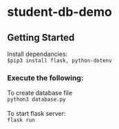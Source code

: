 # student-db-demo

## Getting Started
Install dependancies:<br>
```$pip3 install flask, python-dotenv```
<br>
### Execute the following:<br>
To create database file<br>
```python3 database.py```
<br>
<br>
To start flask server:<br>
```flask run```
